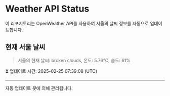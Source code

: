 
# Weather API Status

이 리포지토리는 OpenWeather API를 사용하여 서울의 날씨 정보를 자동으로 업데이트합니다.

## 현재 서울 날씨
> 서울의 현재 날씨: broken clouds, 온도: 5.76°C, 습도: 61%

⏳ 업데이트 시간: 2025-02-25 07:39:08 (UTC)

---
자동 업데이트 봇에 의해 관리됩니다.
